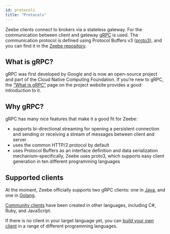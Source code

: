 ```yaml
---
id: protocols
title: "Protocols"
---
```


Zeebe clients connect to brokers via a stateless gateway. For the communication
between client and gateway [gRPC](https://grpc.io/) is used. The communication protocol is defined using
Protocol Buffers v3 ([proto3](https://developers.google.com/protocol-buffers/docs/proto3)), and you can find it in the
[Zeebe repository](https://github.com/zeebe-io/zeebe/tree/develop/gateway-protocol).

## What is gRPC?

gRPC was first developed by Google and is now an open-source project and part of the Cloud Native Computing Foundation.
If you’re new to gRPC, the [“What is gRPC”](https://grpc.io/docs/guides/index.html) page on the project website provides a good introduction to it.

## Why gRPC?

gRPC has many nice features that make it a good fit for Zeebe:

- supports bi-directional streaming for opening a persistent connection and sending or receiving a stream of messages between client and server
- uses the common HTTP/2 protocol by default
- uses Protocol Buffers as an interface definition and data serialization mechanism–specifically, Zeebe uses proto3, which supports easy client generation in ten different programming languages

## Supported clients

At the moment, Zeebe officially supports two gRPC clients: one in [Java](/product-manuals/clients/java-client/index.md), and one in [Golang](/product-manuals/clients/go-client/get-started.md).

[Community clients](/product-manuals/clients/other-clients/index.md) have been created in other languages, including C#, Ruby, and JavaScript.

If there is no client in your target language yet, you can [build your own client](/product-manuals/clients/build-your-own-client.md) in a range of different programming languages.

